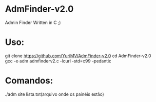 # AdmFinder-v2.0
Admin Finder Written in C ;)
# Uso: 

  git clone https://github.com/YuriMV/AdmFinder-v2.0
  cd AdmFinder-v2.0
  gcc -o adm admfinderv2.c -lcurl -std=c99 -pedantic
  
  
# Comandos: 
 ./adm site lista.txt(arquivo onde os painéis estão)
